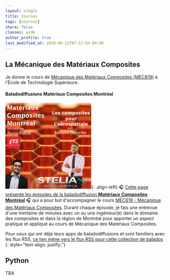 ```yaml
---
layout: single
title: Courses
tags: [courses]
share: false
classes: wide
author_profile: true
last_modified_at: 2020-08-21T07:17:43-04:00
---
```


## La Mécanique des Matériaux Composites

Je donne le cours de [Mécanique des Matériaux Composites (MEC619)](https://www.etsmtl.ca/etudes/cours/MEC619) à l'École de Technologie Supérieure.

#### Baladodiffusions Matériaux Composites Montréal

![/mcmpodcast](/assets/mcmpodcast/01-stelia-rdelorme.png){: .align-left} 🎧 [Cette page présente les épisodes de la baladodiffusion **Matériaux Composites Montréal**](/mcmpodcast) 🎧 qui a pour but d'accompagner le cours [MEC619 - Mécanique des Matériaux Composites](https://www.etsmtl.ca/etudes/cours/MEC619). Durant chaque épisode, je fais une entrevue d'une trentaine de minutes avec un ou une ingénieur(e) dans le domaine des composites et dans la région de Montréal pour apporter un aspect pratique et appliqué au cours de Mécanique des Matériaux Composites. 

Pour ceux qui ont déjà leurs apps de baladodiffusions et sont familiers avec les flux RSS, <i class="fa fa-rss" aria-hidden="true"></i>
[ce lien mène vers le flux RSS pour cette collection de balados]({{site.url}}/feed.mcmpodcast.xml)
{: style="text-align: justify;"}


## Python

TBA
